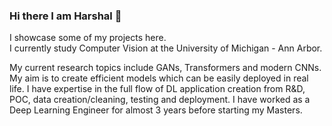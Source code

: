 ### Hi there I am Harshal  👋
I showcase some of my projects here.  
I currently study Computer Vision at the University of Michigan - Ann Arbor.  

My current research topics include GANs, Transformers and modern CNNs. My aim is to create efficient models which can be easily deployed in real life. I have expertise in the full flow of DL application creation from R&D, POC, data creation/cleaning, testing and deployment. I have worked as a Deep Learning Engineer for almost 3 years before starting my Masters.


<!--
**bharshal/bharshal** is a ✨ _special_ ✨ repository because its `README.md` (this file) appears on your GitHub profile.

Here are some ideas to get you started:

- 🔭 I’m currently working on ...
- 🌱 I’m currently learning ...
- 👯 I’m looking to collaborate on ...
- 🤔 I’m looking for help with ...
- 💬 Ask me about ...
- 📫 How to reach me: ...
- 😄 Pronouns: ...
- ⚡ Fun fact: ...
-->
